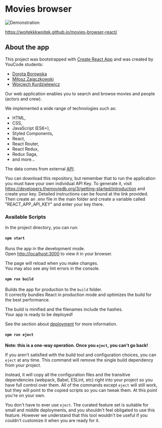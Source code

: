 # Movies browser

![Demonstration](/DemoGif.gif)

https://wojtekkkwojtek.github.io/movies-browser-react/

## About the app

This project was bootstrapped with [Create React App](https://github.com/facebook/create-react-app) and was created by YouCode students:

-   [Dorota Borowska](https://github.com/IT2021db)
-   [Miłosz Zajączkowski](https://github.com/miloszzaj)
-   [Wojciech Kurdzielewicz](https://github.com/wojtekkkwojtek)

Our web application enables you to search and browse movies and people (actors and crew).

We implemented a wide range of technologies such as:

-   HTML,
-   CSS,
-   JavaScript (ES6+),
-   Styled Components,
-   React,
-   React Router,
-   React Redux,
-   Redux Saga,
-   and more...

The data comes from external [API](https://www.themoviedb.org/).

You can download this repository, but remember that to run the application you must have your own individual API Key.
To generate it, visit https://developers.themoviedb.org/3/getting-started/introduction and create your key. Detailed instructions can be found at the link provided.
Then create an .env file in the main folder and create a variable called "REACT_APP_API_KEY" and enter your key there.

### Available Scripts

In the project directory, you can run:

#### `npm start`

Runs the app in the development mode.\
Open [http://localhost:3000](http://localhost:3000) to view it in your browser.

The page will reload when you make changes.\
You may also see any lint errors in the console.

#### `npm run build`

Builds the app for production to the `build` folder.\
It correctly bundles React in production mode and optimizes the build for the best performance.

The build is minified and the filenames include the hashes.\
Your app is ready to be deployed!

See the section about [deployment](https://facebook.github.io/create-react-app/docs/deployment) for more information.

#### `npm run eject`

**Note: this is a one-way operation. Once you `eject`, you can't go back!**

If you aren't satisfied with the build tool and configuration choices, you can `eject` at any time. This command will remove the single build dependency from your project.

Instead, it will copy all the configuration files and the transitive dependencies (webpack, Babel, ESLint, etc) right into your project so you have full control over them. All of the commands except `eject` will still work, but they will point to the copied scripts so you can tweak them. At this point you're on your own.

You don't have to ever use `eject`. The curated feature set is suitable for small and middle deployments, and you shouldn't feel obligated to use this feature. However we understand that this tool wouldn't be useful if you couldn't customize it when you are ready for it.
